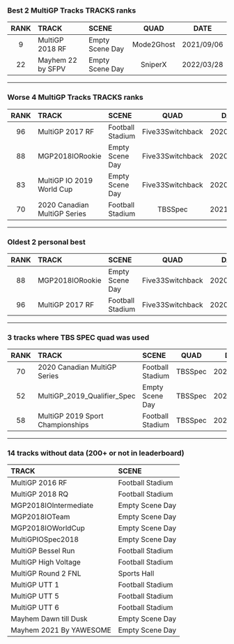 ### Best 2 MultiGP Tracks TRACKS ranks
|RANK|TRACK|SCENE|QUAD|DATE|
|:---:|:---|:---|:---:|:---:|
|9|MultiGP 2018 RF|Empty Scene Day|Mode2Ghost|2021/09/06|
|22|Mayhem 22 by SFPV|Empty Scene Day|SniperX|2022/03/28|
---
### Worse 4 MultiGP Tracks TRACKS ranks
|RANK|TRACK|SCENE|QUAD|DATE|
|:---:|:---|:---|:---:|:---:|
|96|MultiGP 2017 RF|Football Stadium|Five33Switchback|2020/04/17|
|88|MGP2018IORookie|Empty Scene Day|Five33Switchback|2020/04/17|
|83|MultiGP IO 2019 World Cup|Empty Scene Day|Five33Switchback|2020/05/19|
|70|2020 Canadian MultiGP Series|Football Stadium|TBSSpec|2021/09/11|
---
### Oldest 2 personal best
|RANK|TRACK|SCENE|QUAD|DATE|
|:---:|:---|:---|:---:|:---:|
|88|MGP2018IORookie|Empty Scene Day|Five33Switchback|2020/04/17|
|96|MultiGP 2017 RF|Football Stadium|Five33Switchback|2020/04/17|
---
### 3 tracks where TBS SPEC quad was used
|RANK|TRACK|SCENE|QUAD|DATE|
|:---:|:---|:---|:---:|:---:|
|70|2020 Canadian MultiGP Series|Football Stadium|TBSSpec|2021/09/11|
|52|MultiGP_2019_Qualifier_Spec|Empty Scene Day|TBSSpec|2020/10/02|
|58|MultiGP 2019 Sport Championships|Football Stadium|TBSSpec|2021/02/03|
---
### 14 tracks without data (200+ or not in leaderboard)
|TRACK|SCENE|
|:---|:---|
|MultiGP 2016 RF|Football Stadium|
|MultiGP 2018 RQ|Football Stadium|
|MGP2018IOIntermediate|Empty Scene Day|
|MGP2018IOTeam|Empty Scene Day|
|MGP2018IOWorldCup|Empty Scene Day|
|MultiGPIOSpec2018|Empty Scene Day|
|MultiGP Bessel Run|Football Stadium|
|MultiGP High Voltage|Football Stadium|
|MultiGP Round 2 FNL|Sports Hall|
|MultiGP UTT 1|Football Stadium|
|MultiGP UTT 5|Football Stadium|
|MultiGP UTT 6|Football Stadium|
|Mayhem Dawn till Dusk|Empty Scene Day|
|Mayhem 2021 By YAWESOME|Empty Scene Day|
